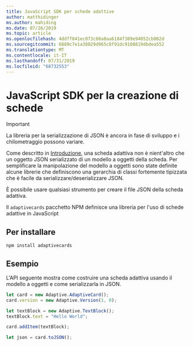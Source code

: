 ```yaml
---
title: JavaScript SDK per schede adattive
author: matthidinger
ms.author: mahiding
ms.date: 07/26/2019
ms.topic: article
ms.openlocfilehash: 4ddff841ec073c60a8aa6184f309e94052cb002d
ms.sourcegitcommit: 6889c7e1a38029d965c8f91dc9108819dbdea552
ms.translationtype: MT
ms.contentlocale: it-IT
ms.lasthandoff: 07/31/2019
ms.locfileid: "68732553"
---
```

# <a name="javascript-sdk-for-creating-cards"></a>JavaScript SDK per la creazione di schede

> [!IMPORTANT]
> La libreria per la serializzazione di JSON è ancora in fase di sviluppo e i chilometraggio possono variare.

Come descritto in [Introduzione](../../authoring-cards/getting-started.md), una scheda adattiva non è nient'altro che un oggetto JSON serializzato di un modello a oggetti della scheda.  Per semplificare la manipolazione del modello a oggetti sono state definite alcune librerie che definiscono una gerarchia di classi fortemente tipizzata che è facile da serializzare/deserializzare JSON.

È possibile usare qualsiasi strumento per creare il file JSON della scheda adattiva.

Il `adaptivecards` pacchetto NPM definisce una libreria per l'uso di schede adattive in JavaScript

## <a name="to-install"></a>Per installare
```console
npm install adaptivecards
```

## <a name="example"></a>Esempio

L'API seguente mostra come costruire una scheda adattiva usando il modello a oggetti e come serializzarla in JSON.

```typescript
let card = new Adaptive.AdaptiveCard();
card.version = new Adaptive.Version(1, 0);

let textBlock = new Adaptive.TextBlock();
textBlock.text = "Hello World";

card.addItem(textBlock);

let json = card.toJSON();
```
